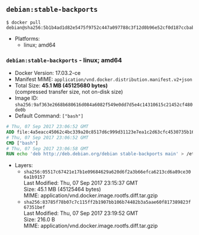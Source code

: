 ## `debian:stable-backports`

```console
$ docker pull debian@sha256:5b1b4ad1d82e5475f9752c447a097788c3f12d0b96e52cf0d187ccbabaed16e3
```

-	Platforms:
	-	linux; amd64

### `debian:stable-backports` - linux; amd64

-	Docker Version: 17.03.2-ce
-	Manifest MIME: `application/vnd.docker.distribution.manifest.v2+json`
-	Total Size: **45.1 MB (45125680 bytes)**  
	(compressed transfer size, not on-disk size)
-	Image ID: `sha256:9af363e2668b680616d084a6082f549e0dd7d5e4c14310615c21452cf480de0b`
-	Default Command: `["bash"]`

```dockerfile
# Thu, 07 Sep 2017 23:06:52 GMT
ADD file:4a5eacc45062c4bc339a20c8517d6c999d31123e7ea1c2d63cfc4530735b1695 in / 
# Thu, 07 Sep 2017 23:06:52 GMT
CMD ["bash"]
# Thu, 07 Sep 2017 23:06:58 GMT
RUN echo 'deb http://deb.debian.org/debian stable-backports main' > /etc/apt/sources.list.d/backports.list
```

-	Layers:
	-	`sha256:05517c67421e17b1e09684629a620d6f2a3b66efca6213cd6a89ce306a1b9157`  
		Last Modified: Thu, 07 Sep 2017 23:15:37 GMT  
		Size: 45.1 MB (45125464 bytes)  
		MIME: application/vnd.docker.image.rootfs.diff.tar.gzip
	-	`sha256:83785f78b07c7c115ff2b1907bb106b74482b3a5aae60f817389823f67351bef`  
		Last Modified: Thu, 07 Sep 2017 23:19:52 GMT  
		Size: 216.0 B  
		MIME: application/vnd.docker.image.rootfs.diff.tar.gzip
